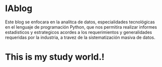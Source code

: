 # IAblog

<p>Este blog se enfocara en la analitca de datos, especialidades tecnológicas 
en el lenguaje de programación Python, que nos permitira realizar informes estadisticos 
y estrategicos acordes a los requerimientos y generalidades requeridas por la industria, 
a travez de la sistematización masiva de datos.</p>

<h1>This is my study world.!</h1>

